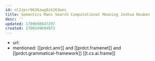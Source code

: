 ```yaml
---
id: nl2zpcr9636zwg8zk263wei
title: Semantics Mans Search Computational Meaning Joshua Reuben
desc: ''
updated: 1709698947297
created: 1700349694973
---
```


- url: 
- mentioned: [[prdct.amr]] and [[prdct.framenet]] and [[prdct.grammatical-framework]] [[t.cs.ai.frame]]
